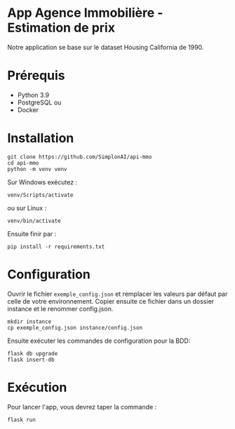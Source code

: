 # App Agence Immobilière - Estimation de prix

Notre application se base sur le dataset Housing California de 1990.

# Prérequis
* Python 3.9
* PostgreSQL
ou
* Docker

# Installation
```shell
git clone https://github.com/SimplonAI/api-mmo
cd api-mmo
python -m venv venv
```
Sur Windows exécutez :
```shell
venv/Scripts/activate
```
ou sur Linux :
```shell
venv/bin/activate
```
Ensuite finir par :
```
pip install -r requirements.txt
```

# Configuration
Ouvrir le fichier `exemple_config.json` et remplacer les valeurs par défaut par celle de votre environnement. Copier ensuite ce fichier dans un dossier instance et le renommer config.json.
```shell
mkdir instance
cp exemple_config.json instance/config.json
```
Ensuite exécuter les commandes de configuration pour la BDD:
```shell
flask db upgrade
flask insert-db
```

# Exécution
Pour lancer l'app, vous devrez taper la commande :
```shell
flask run
```
